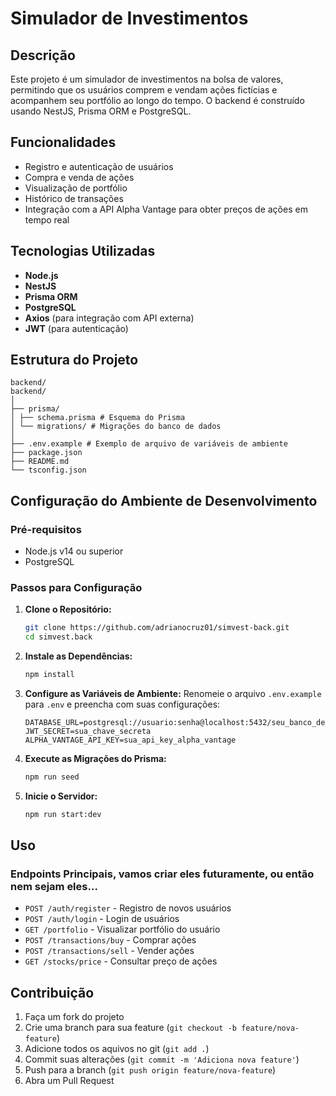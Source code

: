 # Simulador de Investimentos

## Descrição
Este projeto é um simulador de investimentos na bolsa de valores, permitindo que os usuários comprem e vendam ações fictícias e acompanhem seu portfólio ao longo do tempo. O backend é construído usando NestJS, Prisma ORM e PostgreSQL.

## Funcionalidades
- Registro e autenticação de usuários
- Compra e venda de ações
- Visualização de portfólio
- Histórico de transações
- Integração com a API Alpha Vantage para obter preços de ações em tempo real

## Tecnologias Utilizadas
- **Node.js**
- **NestJS**
- **Prisma ORM**
- **PostgreSQL**
- **Axios** (para integração com API externa)
- **JWT** (para autenticação)

## Estrutura do Projeto
```
backend/
backend/
│
├── prisma/
│ ├── schema.prisma # Esquema do Prisma
│ └── migrations/ # Migrações do banco de dados
│
├── .env.example # Exemplo de arquivo de variáveis de ambiente
├── package.json
├── README.md
└── tsconfig.json
```


## Configuração do Ambiente de Desenvolvimento
### Pré-requisitos
- Node.js v14 ou superior
- PostgreSQL

### Passos para Configuração
1. **Clone o Repositório:**
   ```bash
   git clone https://github.com/adrianocruz01/simvest-back.git
   cd simvest.back
   ```
2. **Instale as Dependências:**
   ```bash
   npm install
   ```
3. **Configure as Variáveis de Ambiente:**
   Renomeie o arquivo `.env.example` para `.env` e preencha com suas configurações:
   ```
   DATABASE_URL=postgresql://usuario:senha@localhost:5432/seu_banco_de_dados
   JWT_SECRET=sua_chave_secreta
   ALPHA_VANTAGE_API_KEY=sua_api_key_alpha_vantage
   ```
4. **Execute as Migrações do Prisma:**
   ```bash
   npm run seed
   ```
5. **Inicie o Servidor:**
   ```bash
   npm run start:dev
   ```

## Uso
### Endpoints Principais, vamos criar eles futuramente, ou então nem sejam eles...
- `POST /auth/register` - Registro de novos usuários
- `POST /auth/login` - Login de usuários
- `GET /portfolio` - Visualizar portfólio do usuário
- `POST /transactions/buy` - Comprar ações
- `POST /transactions/sell` - Vender ações
- `GET /stocks/price` - Consultar preço de ações

## Contribuição
1. Faça um fork do projeto
2. Crie uma branch para sua feature (`git checkout -b feature/nova-feature`)
3. Adicione todos os aquivos no git (`git add .`)
4. Commit suas alterações (`git commit -m 'Adiciona nova feature'`)
5. Push para a branch (`git push origin feature/nova-feature`)
6. Abra um Pull Request
